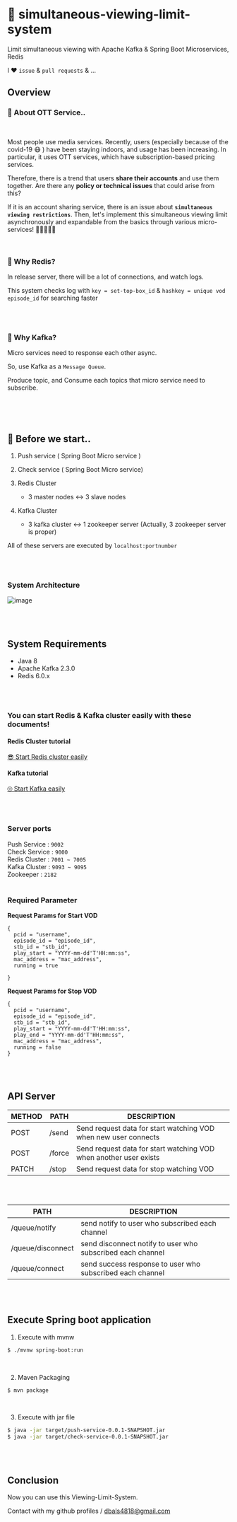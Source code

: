 # 👀 simultaneous-viewing-limit-system
Limit simultaneous viewing with Apache Kafka & Spring Boot Microservices, Redis

I ❤️ `issue` & `pull requests` & ... 


## Overview


### 📲 About OTT Service..

</br>

Most people use media services. Recently, users (especially because of the covid-19 😷 ) have been staying indoors, and usage has been increasing. In particular, it uses OTT services, which have subscription-based pricing services.

Therefore, there is a trend that users **share their accounts** and use them together. Are there any **policy or technical issues** that could arise from this?

If it is an account sharing service, there is an issue about **`simultaneous viewing restrictions`**. Then, let's implement this simultaneous viewing limit asynchronously and expandable from the basics through various micro-services! 👩🏻‍💻👨‍💻

</br>

### 📮 Why Redis?

In release server, there will be a lot of connections, and watch logs.

This system checks log with `key = set-top-box_id` & `hashkey = unique vod episode_id` for searching faster

</br>
</br>

### 🧤 Why Kafka?

Micro services need to response each other async.

So, use Kafka as a `Message Queue`.

Produce topic, and Consume each topics that micro service need to subscribe.

</br>
</br>
</br>

## 📝 Before we start..

 1. Push service ( Spring Boot Micro service )

2. Check service ( Spring Boot Micro service)

3. Redis Cluster
   - 3 master nodes ↔  3 slave nodes

4. Kafka Cluster
   - 3 kafka cluster ↔ 1 zookeeper server  (Actually, 3 zookeeper server is proper)

All of these servers are executed by `localhost:portnumber`

</br>
</br>

### System Architecture

![image](https://user-images.githubusercontent.com/46887352/90981774-e43c3a80-e59d-11ea-89b9-976fc5dbc157.png)

</br>
</br>

## System Requirements
+ Java 8
+ Apache Kafka 2.3.0
+ Redis 6.0.x

</br>
</br>

### You can start Redis & Kafka cluster easily with these documents!
#### Redis Cluster tutorial
[😎  Start Redis cluster easily](https://github.com/kimyuuum/redis-cluster-tutorial)
</br>

#### Kafka tutorial
[🙄 Start Kafka easily](https://github.com/kimyuuum/kafka-cluster-tutorial)

</br>
</br>

### Server ports

Push Service : `9002`
</br>
Check Service : `9000`
</br>
Redis Cluster : `7001 ~ 7005`
</br>
Kafka Cluster : `9093 ~ 9095`
</br>
Zookeeper : `2182`
</br>
</br>

### Required Parameter

**Request Params for Start VOD**

```
{
  pcid = "username",
  episode_id = "episode_id",
  stb_id = "stb_id",
  play_start = "YYYY-mm-dd'T'HH:mm:ss",
  mac_address = "mac_address",
  running = true
  
}
```

**Request Params for Stop VOD**

```
{
  pcid = "username",
  episode_id = "episode_id",
  stb_id = "stb_id",
  play_start = "YYYY-mm-dd'T'HH:mm:ss",
  play_end = "YYYY-mm-dd'T'HH:mm:ss",
  mac_address = "mac_address",
  running = false
}

```

</br>
</br>

## API Server


| METHOD | PATH   | DESCRIPTION                                                  |
| ------ | ------ | ------------------------------------------------------------ |
| POST   | /send  | Send request data for start watching VOD when new user connects |
| POST   | /force | Send request data for start watching VOD when another user exists |
| PATCH  | /stop  | Send request data for stop watching VOD                      |

</br>
</br>

| PATH              | DESCRIPTION                                                |
| ----------------- | ---------------------------------------------------------- |
| /queue/notify     | send notify to user who subscribed each channel            |
| /queue/disconnect | send disconnect notify to user who subscribed each channel |
| /queue/connect    | send success response to user who subscribed each channel  |


</br>
</br>

## Execute Spring boot application

1. Execute with mvnw

```bash
$ ./mvnw spring-boot:run
```
</br>

2. Maven Packaging

```bash
$ mvn package
```
</br>

3. Execute with jar file

```bash
$ java -jar target/push-service-0.0.1-SNAPSHOT.jar
$ java -jar target/check-service-0.0.1-SNAPSHOT.jar
```

</br>
</br>

## Conclusion

Now you can use this Viewing-Limit-System.

Contact with my github profiles / dbals4818@gmail.com

